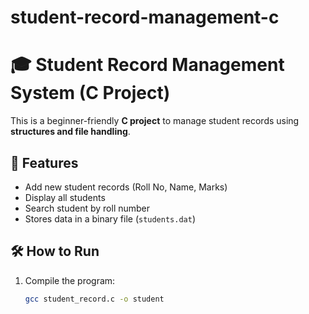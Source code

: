 # student-record-management-c
# 🎓 Student Record Management System (C Project)

This is a beginner-friendly **C project** to manage student records using **structures and file handling**.

## 🚀 Features
- Add new student records (Roll No, Name, Marks)
- Display all students
- Search student by roll number
- Stores data in a binary file (`students.dat`)

## 🛠️ How to Run
1. Compile the program:
   ```bash
   gcc student_record.c -o student
